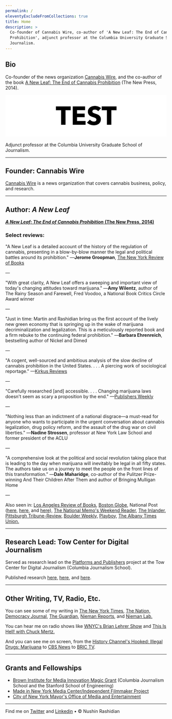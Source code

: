 ```yaml
---
permalink: /
eleventyExcludeFromCollections: true
title: Home
description: >
  Co-founder of Cannabis Wire, co-author of 'A New Leaf: The End of Cannabis
  Prohibition', adjunct professor at the Columbia University Graduate School of
  Journalism.
---
```

## Bio

Co-founder of the news organization [Cannabis Wire](http://cannabiswire.com/), and the co-author of the book [A New Leaf: The End of Cannabis Prohibition](https://cannabiswire.com/book-a-new-leaf) (The New Press, 2014).

![](/uploads/__test-image-970x250.jpg)

Adjunct professor at the Columbia University Graduate School of Journalism.

- - -

## Founder: Cannabis Wire

[Cannabis Wire](http://cannabiswire.com/) is a news organization that covers cannabis business, policy, and research.

- - -

## Author: *A New Leaf*

[***A New Leaf: The End of Cannabis Prohibition*** **(The New Press, 2014)**](https://thenewpress.com/books/new-leaf)

### Select reviews:

"A New Leaf is a detailed account of the history of the regulation of cannabis, presenting in a blow-by-blow manner the legal and political battles around its prohibition."
—**Jerome Groopman**, [The New York Review of Books](http://www.nybooks.com/articles/archives/2014/feb/20/marijuana-high-and-low/?insrc=hpss)

—

"With great clarity, A New Leaf offers a sweeping and important view of today's changing attitudes toward marijuana."
—**Amy Wilentz**, author of The Rainy Season and Farewell, Fred Voodoo, a National Book Critics Circle Award winner

—

"Just in time: Martin and Rashidian bring us the first account of the lively new green economy that is springing up in the wake of marijuana decriminalization and legalization. This is a meticulously reported book and a firm rebuke to the continuing federal prohibition."
—**Barbara Ehrenreich**, bestselling author of Nickel and Dimed

—

"A cogent, well-sourced and ambitious analysis of the slow decline of cannabis prohibition in the United States. . . . A piercing work of sociological reportage."
—[Kirkus Reviews](https://www.kirkusreviews.com/book-reviews/alyson-martin/a-new-leaf/)

—

"Carefully researched \[and] accessible. . . . Changing marijuana laws doesn't seem as scary a proposition by the end."
—[Publishers Weekly](https://www.publishersweekly.com/978-1-59558-920-0)

—

"Nothing less than an indictment of a national disgrace—a must-read for anyone who wants to participate in the urgent conversation about cannabis legalization, drug policy reform, and the assault of the drug war on civil liberties."
—**Nadine Strossen**, professor at New York Law School and former president of the ACLU

—

"A comprehensive look at the political and social revolution taking place that is leading to the day when marijuana will inevitably be legal in all fifty states. The authors take us on a journey to meet the people on the front lines of this transformation."
—**Dale Maharidge**, co-author of the Pulitzer Prize-winning And Their Children After Them and author of Bringing Mulligan Home

—

Also seen in: [Los Angeles Review of Books](http://lareviewofbooks.org/article/marijuana-gets-green-light/), [Boston Globe](http://www.bostonglobe.com/arts/2014/09/13/seven-books-marijuana/kc77BH4kOCvXcmyYlXumQK/story.html), National Post ([here](http://fullcomment.nationalpost.com/2014/04/02/martin-rashidian-another-prohibition-ends/), [here](http://fullcomment.nationalpost.com/2014/04/03/martin-rashidian-little-green-pill/), and [here](http://fullcomment.nationalpost.com/2014/04/04/martin-rashidian-the-drug-war-begins/)), [The National Memo's Weekend Reader](http://www.nationalmemo.com/weekend-reader-new-leaf-end-cannabis-prohibition/), [The Inlander,](http://www.inlander.com/spokane/for-your-consideration/Content?oid=2266194) [Pittsburgh Tribune-Review,](http://triblive.com/opinion/pagebooks/6146500-74/gold-history-money#axzz33gNqPlwC) [Boulder Weekly,](http://www.boulderweekly.com/features/weed-between-the-lines/a-new-leaf-chronicles-the-demise-of-prohibition/) [Playboy](http://playboysfw.kinja.com/what-rick-james-taught-me-about-drugs-1526122633), [The Albany Times Union.](http://www.timesunion.com/living/article/Witnesses-to-a-cannabis-shift-5193845.php)

- - -

## Research Lead: Tow Center for Digital Journalism

Served as research lead on the [Platforms and Publishers](https://towcenter.org/#/type/research/category/platforms-publishers) project at the Tow Center for Digital Journalism (Columbia Journalism School).

Published research [here,](https://www.cjr.org/tow_center_reports/platforms-and-publishers-end-of-an-era.php) [here](https://www.cjr.org/tow_center_reports/the-platform-press-at-the-heart-of-journalism.php), and [here](https://www.cjr.org/author/nushin-rashidian).

- - -

## Other Writing, TV, Radio, Etc.

You can see some of my writing in [The New York Times](https://newoldage.blogs.nytimes.com/author/nushin-rashidian/), [The Nation,](https://www.thenation.com/authors/nushin-rashidian/) [Democracy Journal](http://democracyjournal.org/author/nushin-rashidian/), [The Guardian](https://www.theguardian.com/profile/nushin-rashidian), [Nieman Reports](http://niemanreports.org/authors/nushin-rashidian/), and [Nieman Lab.](http://www.niemanlab.org/author/nrashidian/)

You can hear me on radio shows like [WNYC's Brian Lehrer Show](http://www.wnyc.org/story/road-legalized-marijuana/) and [This Is Hell! with Chuck Mertz.](http://thisishell.net/shows/785/#MartinRashidian)

And you can see me on screen, from the [History Channel's Hooked: Illegal Drugs: Marijuana](https://www.youtube.com/watch?v=rW0HQcbFvIE&feature=youtu.be) to [CBS News](https://www.cbsnews.com/video/justice-department-marijuana-policy-nushin-rashidian-cannabis-wire/) to [BRIC TV](https://www.youtube.com/watch?v=so6FkhwaJEE).

- - -

## Grants and Fellowships

* [Brown Institute for Media Innovation Magic Grant](http://brown.columbia.edu/) (Columbia Journalism School and the Stanford School of Engineering)
* [Made in New York Media Center/Independent Filmmaker Project](http://nymediacenter.com/)
* [City of New York Mayor's Office of Media and Entertainment](http://nymediacenter.com/2015/11/congratulations-to-the-made-in-ny-grantees-and-fellows/)

- - -

Find me on [Twitter](https://twitter.com/nushinrashidian) and [Linkedin](https://www.linkedin.com/in/nushinrashidian/) • © Nushin Rashidian
